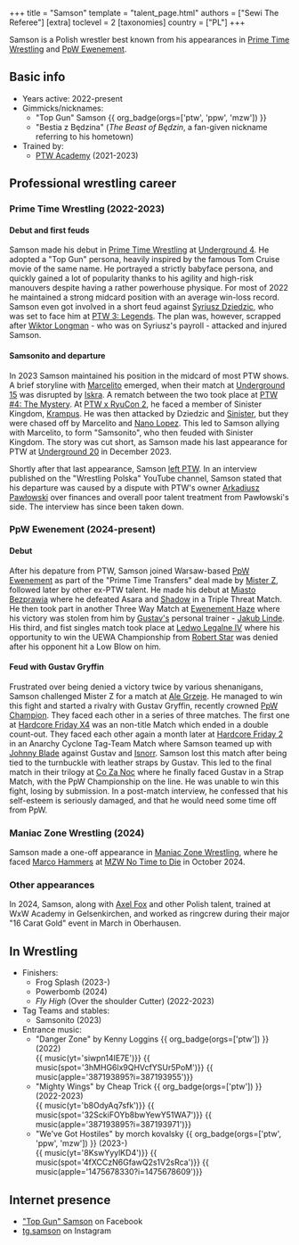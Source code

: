 +++
title = "Samson"
template = "talent_page.html"
authors = ["Sewi The Referee"]
[extra]
toclevel = 2
[taxonomies]
country = ["PL"]
+++

Samson is a Polish wrestler best known from his appearances in [Prime Time Wrestling](@/o/ptw.md) and [PpW Ewenement](@/o/ppw.md).

## Basic info

* Years active: 2022-present
* Gimmicks/nicknames:
  - "Top Gun" Samson {{ org_badge(orgs=['ptw', 'ppw', 'mzw']) }}
  - "Bestia z Będzina" (_The Beast of Będzin_, a fan-given nickname referring to his hometown)
* Trained by:
  - [PTW Academy](@/o/ptw-academy.md) (2021-2023)

## Professional wrestling career

### Prime Time Wrestling (2022-2023)

#### Debut and first feuds

Samson made his debut in [Prime Time Wrestling](@/o/ptw.md) at [Underground 4](@/e/ptw/2022-04-24-ptw-underground-4.md). He adopted a "Top Gun" persona, heavily inspired by the famous Tom Cruise movie of the same name. He portrayed a strictly babyface persona, and quickly gained a lot of popularity thanks to his agility and high-risk manouvers despite having a rather powerhouse physique. For most of 2022 he maintained a strong midcard position with an average win-loss record. Samson even got involved in a short feud against [Syriusz Dziedzic](@/w/dziedzic.md), who was set to face him at [PTW 3: Legends](@/e/ptw/2022-11-26-ptw-3-legends.md). The plan was, however, scrapped after [Wiktor Longman](@/w/wiktor-longman.md) - who was on Syriusz's payroll - attacked and injured Samson.

#### Samsonito and departure

In 2023 Samson maintained his position in the midcard of most PTW shows. A brief storyline with [Marcelito](@/w/marcelito.md) emerged, when their match at [Underground 15](@/e/ptw/2023-05-28-ptw-underground-15.md) was disrupted by [Iskra](@/w/iskra.md). A rematch between the two took place at [PTW #4: The Mystery](@/e/ptw/2023-06-25-ptw-4-mystery.md). At [PTW x RyuCon 2](@/e/ptw/2023-07-16-ptw-x-ryucon.md), he faced a member of Sinister Kingdom, [Krampus](@/w/krampus.md). He was then attacked by Dziedzic and [Sinister](@/w/sinister.md), but they were chased off by Marcelito and [Nano Lopez](@/w/nano-lopez.md). This led to Samson allying with Marcelito, to form "Samsonito", who then feuded with Sinister Kingdom. The story was cut short, as Samson made his last appearance for PTW at [Underground 20](content/e/ptw/2023-12-10-ptw-underground-20.md) in December 2023.

Shortly after that last appearance, Samson [left PTW](@/a/ptw-exits.md). In an interview published on the "Wrestling Polska" YouTube channel, Samson stated that his departure was caused by a dispute with PTW's owner [Arkadiusz Pawłowski](@/w/pan-pawlowski.md) over finances and overall poor talent treatment from Pawłowski's side. The interview has since been taken down.

### PpW Ewenement (2024-present)

#### Debut

After his depature from PTW, Samson joined Warsaw-based [PpW Ewenement](@/o/ppw.md) as part of the "Prime Time Transfers" deal made by [Mister Z](@/w/mister-z.md), followed later by other ex-PTW talent. He made his debut at [Miasto Bezprawia](@/e/ppw/2024-02-10-ppw-miasto-bezprawia.md) where he defeated Asara and [Shadow](@/w/shadow.md) in a Triple Threat Match. He then took part in another Three Way Match at [Ewenement Haze](@/e/ppw/2024-04-20-ppw-ewenement-haze.md) where his victory was stolen from him by [Gustav's](@/w/gustav-gryffin.md) personal trainer - [Jakub Linde](@/w/jakub-linde.md). His third, and fist singles match took place at [Ledwo Legalne IV](@/e/ppw/2024-06-08-ppw-ledwo-legalne-4.md) where his opportunity to win the UEWA Championship from [Robert Star](@/w/robert-star.md) was denied after his opponent hit a Low Blow on him.

#### Feud with Gustav Gryffin

Frustrated over being denied a victory twice by various shenanigans, Samson challenged Mister Z for a match at [Ale Grzeje](@/e/ppw/2024-07-13-ppw-ale-grzeje.md). He managed to win this fight and started a rivalry with Gustav Gryffin, recently crowned [PpW Champion](@/c/ppw-championship.md).
They faced each other in a series of three matches. The first one at [Hardcore Friday X4](@/e/ppw/2024-08-23-ppw-hardcore-friday-x4.md) was an non-title Match which ended in a double count-out. They faced each other again a month later at [Hardcore Friday 2](@/e/ppw/2024-09-20-ppw-hardcore-friday-2.md) in an Anarchy Cyclone Tag-Team Match where Samson teamed up with [Johnny Blade](@/w/johnny-blade.md) against Gustav and [Isnorr](@/w/isnorr.md). Samson lost this match after being tied to the turnbuckle with leather straps by Gustav.
This led to the final match in their trilogy at [Co Za Noc](@/e/ppw/2024-10-26-ppw-co-za-noc.md) where he finally faced Gustav in a Strap Match, with the PpW Championship on the line. He was unable to win this fight, losing by submission. In a post-match interview, he confessed that his self-esteem is seriously damaged, and that he would need some time off from PpW.

### Maniac Zone Wrestling (2024)

Samson made a one-off appearance in [Maniac Zone Wrestling](@/o/mzw.md), where he faced [Marco Hammers](@/w/marco-hammers.md) at [MZW No Time to Die](@/e/mzw/2024-10-12-mzw-no-time-to-die.md) in October 2024.

### Other appearances

In 2024, Samson, along with [Axel Fox](@/w/axel-fox.md) and other Polish talent, trained at WxW Academy in Gelsenkirchen, and worked as ringcrew during their major "16 Carat Gold" event in March in Oberhausen.

## In Wrestling

* Finishers:
  - Frog Splash (2023-)
  - Powerbomb (2024)
  - _Fly High_ (Over the shoulder Cutter) (2022-2023)
* Tag Teams and stables:
  - Samsonito (2023)
* Entrance music:
  - "Danger Zone" by Kenny Loggins
 {{ org_badge(orgs=['ptw']) }} (2022) <br>
 {{ music(yt='siwpn14IE7E')}}
 {{ music(spot='3hMHG6lx9QHVcfYSUr5PoM')}}
 {{ music(apple='387193895?i=387193955')}}
  - "Mighty Wings" by Cheap Trick
 {{ org_badge(orgs=['ptw']) }} (2022-2023) <br>
 {{ music(yt='b8OdyAq7sfk')}}
 {{ music(spot='32SckiFOYb8bwYewY51WA7')}}
 {{ music(apple='387193895?i=387193971')}}
  - "We've Got Hostiles" by morch kovalsky
 {{ org_badge(orgs=['ptw', 'ppw', 'mzw']) }} (2023-) <br>
 {{ music(yt='8KswYyylKD4')}}
 {{ music(spot='4fXCCzN6GfawQ2s1V2sRca')}}
 {{ music(apple='1475678330?i=1475678609')}}

## Internet presence

* ["Top Gun" Samson](https://www.facebook.com/Samsontgg/) on Facebook
* [tg.samson](https://instagram.com/tg.samson) on Instagram
